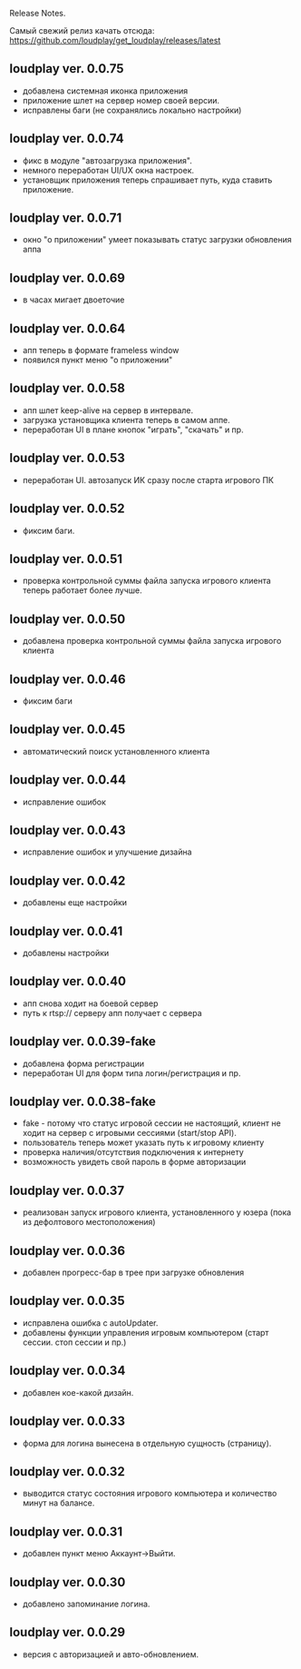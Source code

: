 ﻿Release Notes.

Самый свежий релиз качать отсюда: https://github.com/loudplay/get_loudplay/releases/latest

loudplay ver. 0.0.75
--------------------

- добавлена системная иконка приложения
- приложение шлет на сервер номер своей версии.
- исправлены баги (не сохранялись локально настройки)

loudplay ver. 0.0.74
--------------------

- фикс в модуле "автозагрузка приложения".
- немного переработан UI/UX окна настроек.
- установщик приложения теперь спрашивает путь, куда ставить приложение.

loudplay ver. 0.0.71
--------------------

- окно "о приложении" умеет показывать статус загрузки обновления аппа

loudplay ver. 0.0.69
--------------------

- в часах мигает двоеточие

loudplay ver. 0.0.64
--------------------

- апп теперь в формате frameless window
- появился пункт меню "о приложении"

loudplay ver. 0.0.58
--------------------

- апп шлет keep-alive на сервер в интервале. 
- загрузка установщика клиента теперь в самом аппе. 
- переработан UI в плане кнопок "играть", "скачать" и пр.

loudplay ver. 0.0.53
--------------------

- переработан UI. автозапуск ИК сразу после старта игрового ПК

loudplay ver. 0.0.52
--------------------

- фиксим баги.

loudplay ver. 0.0.51
--------------------

- проверка контрольной суммы файла запуска игрового клиента теперь работает более лучше.

loudplay ver. 0.0.50
--------------------

- добавлена проверка контрольной суммы файла запуска игрового клиента

loudplay ver. 0.0.46
--------------------

- фиксим баги

loudplay ver. 0.0.45
--------------------

- автоматический поиск установленного клиента

loudplay ver. 0.0.44
--------------------

- исправление ошибок

loudplay ver. 0.0.43
--------------------

- исправление ошибок и улучшение дизайна

loudplay ver. 0.0.42
--------------------

- добавлены еще настройки

loudplay ver. 0.0.41
--------------------

- добавлены настройки

loudplay ver. 0.0.40
--------------------

- апп снова ходит на боевой сервер
- путь к rtsp:// серверу апп получает с сервера

loudplay ver. 0.0.39-fake
--------------------

- добавлена форма регистрации
- переработан UI для форм типа логин/регистрация и пр.

loudplay ver. 0.0.38-fake
--------------------

- fake - потому что статус игровой сессии не настоящий, клиент не ходит на сервер с игровыми сессиями (start/stop API).
- пользователь теперь может указать путь к игровому клиенту
- проверка наличия/отсутствия подключения к интернету
- возможность увидеть свой пароль в форме авторизации

loudplay ver. 0.0.37 
--------------------

- реализован запуск игрового клиента, установленного у юзера (пока из дефолтового местоположения)

loudplay ver. 0.0.36
--------------------

- добавлен прогресс-бар в трее при загрузке обновления 

loudplay ver. 0.0.35
--------------------

- исправлена ошибка с autoUpdater.
- добавлены функции управления игровым компьютером (старт сессии. стоп сессии и пр.)

loudplay ver. 0.0.34
--------------------

- добавлен кое-какой дизайн.

loudplay ver. 0.0.33
--------------------

- форма для логина вынесена в отдельную сущность (страницу).

loudplay ver. 0.0.32
--------------------

- выводится статус состояния игрового компьютера и количество минут на балансе.

loudplay ver. 0.0.31
--------------------

- добавлен пункт меню Аккаунт->Выйти.

loudplay ver. 0.0.30
--------------------

- добавлено запоминание логина.

loudplay ver. 0.0.29
--------------------

- версия с авторизацией и авто-обновлением.